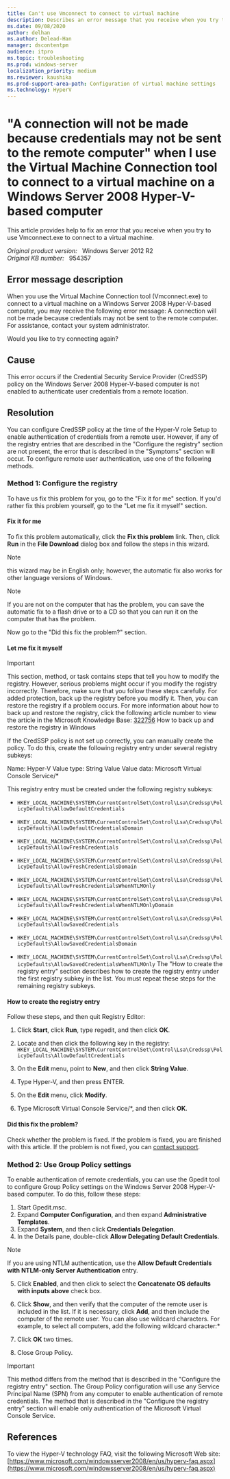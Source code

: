 ```yaml
---
title: Can't use Vmconnect to connect to virtual machine
description: Describes an error message that you receive when you try to use Vmconnect.exe to connect to a virtual machine in Windows Server 2008. To resolve this error, you must verify that the required registry keys are configured to enable remote authentication.
ms.date: 09/08/2020
author: delhan
ms.author: Delead-Han
manager: dscontentpm
audience: itpro
ms.topic: troubleshooting
ms.prod: windows-server
localization_priority: medium
ms.reviewer: kaushika
ms.prod-support-area-path: Configuration of virtual machine settings
ms.technology: HyperV
---
```

# "A connection will not be made because credentials may not be sent to the remote computer" when I use the Virtual Machine Connection tool to connect to a virtual machine on a Windows Server 2008 Hyper-V-based computer

This article provides help to fix an error that you receive when you try to use Vmconnect.exe to connect to a virtual machine.

_Original product version:_ &nbsp; Windows Server 2012 R2  
_Original KB number:_ &nbsp; 954357

## Error message description

When you use the Virtual Machine Connection tool (Vmconnect.exe) to connect to a virtual machine on a Windows Server 2008 Hyper-V-based computer, you may receive the following error message: A connection will not be made because credentials may not be sent to the remote computer. For assistance, contact your system administrator.

Would you like to try connecting again?

## Cause

This error occurs if the Credential Security Service Provider (CredSSP) policy on the Windows Server 2008 Hyper-V-based computer is not enabled to authenticate user credentials from a remote location.

## Resolution

You can configure CredSSP policy at the time of the Hyper-V role Setup to enable authentication of credentials from a remote user. However, if any of the registry entries that are described in the "Configure the registry" section are not present, the error that is described in the "Symptoms" section will occur. To configure remote user authentication, use one of the following methods.

### Method 1: Configure the registry

To have us fix this problem for you, go to the "Fix it for me" section. If you'd rather fix this problem yourself, go to the "Let me fix it myself" section.

#### Fix it for me

To fix this problem automatically, click the
 **Fix this problem** link. Then, click
 **Run** in the
 **File Download** dialog box and follow the steps in this wizard.

> [!NOTE]
> this wizard may be in English only; however, the automatic fix also works for other language versions of Windows.

> [!NOTE]
> If you are not on the computer that has the problem, you can save the automatic fix to a flash drive or to a CD so that you can run it on the computer that has the problem.

Now go to the "Did this fix the problem?" section.

#### Let me fix it myself

> [!IMPORTANT]
> This section, method, or task contains steps that tell you how to modify the registry. However, serious problems might occur if you modify the registry incorrectly. Therefore, make sure that you follow these steps carefully. For added protection, back up the registry before you modify it. Then, you can restore the registry if a problem occurs. For more information about how to back up and restore the registry, click the following article number to view the article in the Microsoft Knowledge Base: [322756](https://support.microsoft.com/help/322756) How to back up and restore the registry in Windows  

If the CredSSP policy is not set up correctly, you can manually create the policy. To do this, create the following registry entry under several registry subkeys:

Name: Hyper-V
Value type: String Value
Value data: Microsoft Virtual Console Service/*

This registry entry must be created under the following registry subkeys:
- `HKEY_LOCAL_MACHINE\SYSTEM\CurrentControlSet\Control\Lsa\Credssp\PolicyDefaults\AllowDefaultCredentials` 
- `HKEY_LOCAL_MACHINE\SYSTEM\CurrentControlSet\Control\Lsa\Credssp\PolicyDefaults\AllowDefaultCredentialsDomain` 
- `HKEY_LOCAL_MACHINE\SYSTEM\CurrentControlSet\Control\Lsa\Credssp\PolicyDefaults\AllowFreshCredentials` 
- `HKEY_LOCAL_MACHINE\SYSTEM\CurrentControlSet\Control\Lsa\Credssp\PolicyDefaults\AllowFreshCredentialsDomain` 
- `HKEY_LOCAL_MACHINE\SYSTEM\CurrentControlSet\Control\Lsa\Credssp\PolicyDefaults\AllowFreshCredentialsWhenNTLMOnly` 
- `HKEY_LOCAL_MACHINE\SYSTEM\CurrentControlSet\Control\Lsa\Credssp\PolicyDefaults\AllowFreshCredentialsWhenNTLMOnlyDomain` 
- `HKEY_LOCAL_MACHINE\SYSTEM\CurrentControlSet\Control\Lsa\Credssp\PolicyDefaults\AllowSavedCredentials`  

- `HKEY_LOCAL_MACHINE\SYSTEM\CurrentControlSet\Control\Lsa\Credssp\PolicyDefaults\AllowSavedCredentialsDomain` 
- `HKEY_LOCAL_MACHINE\SYSTEM\CurrentControlSet\Control\Lsa\Credssp\PolicyDefaults\AllowSavedCredentialsWhenNTLMOnly` The "How to create the registry entry" section describes how to create the registry entry under the first registry subkey in the list. You must repeat these steps for the remaining registry subkeys.

#### How to create the registry entry

Follow these steps, and then quit Registry Editor:

1. Click **Start**, click **Run**, type regedit, and then click **OK**.

2. Locate and then click the following key in the registry:
 `HKEY_LOCAL_MACHINE\SYSTEM\CurrentControlSet\Control\Lsa\Credssp\PolicyDefaults\AllowDefaultCredentials` 

3. On the **Edit** menu, point to **New**, and then click **String Value**.
4. Type Hyper-V, and then press ENTER.

5. On the **Edit** menu, click **Modify**.

6. Type Microsoft Virtual Console Service/*, and then click **OK**.
 

#### Did this fix the problem?

Check whether the problem is fixed. If the problem is fixed, you are finished with this article. If the problem is not fixed, you can [contact support](/contactus).

### Method 2: Use Group Policy settings

To enable authentication of remote credentials, you can use the Gpedit tool to configure Group Policy settings on the Windows Server 2008 Hyper-V-based computer. To do this, follow these steps:
1. Start Gpedit.msc.
2. Expand **Computer Configuration**, and then expand **Administrative Templates**.
3. Expand **System**, and then click **Credentials Delegation**.
4. In the Details pane, double-click **Allow Delegating Default Credentials**.

> [!NOTE]
> If you are using NTLM authentication, use the **Allow Default Credentials with NTLM-only Server Authentication** entry.
5. Click **Enabled**, and then click to select the **Concatenate OS defaults with inputs above** check box.
6. Click **Show**, and then verify that the computer of the remote user is included in the list. If it is necessary, click **Add**, and then include the computer of the remote user. You can also use wildcard characters. For example, to select all computers, add the following wildcard character:*

7. Click **OK** two times.
8. Close Group Policy.

> [!IMPORTANT]
> This method differs from the method that is described in the "Configure the registry entry" section. The Group Policy configuration will use any Service Principal Name (SPN) from any computer to enable authentication of remote credentials. The method that is described in the "Configure the registry entry" section will enable only authentication of the Microsoft Virtual Console Service.

## References

To view the Hyper-V technology FAQ, visit the following Microsoft Web site: [https://www.microsoft.com/windowsserver2008/en/us/hyperv-faq.aspx](https://www.microsoft.com/windowsserver2008/en/us/hyperv-faq.aspx)
